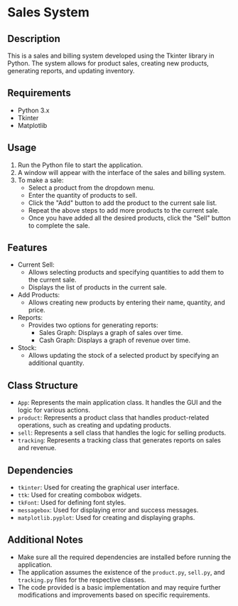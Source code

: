 # Sales System

## Description
This is a sales and billing system developed using the Tkinter library in Python. The system allows for product sales, creating new products, generating reports, and updating inventory.

## Requirements
- Python 3.x
- Tkinter
- Matplotlib

## Usage
1. Run the Python file to start the application.
2. A window will appear with the interface of the sales and billing system.
3. To make a sale:
   - Select a product from the dropdown menu.
   - Enter the quantity of products to sell.
   - Click the "Add" button to add the product to the current sale list.
   - Repeat the above steps to add more products to the current sale.
   - Once you have added all the desired products, click the "Sell" button to complete the sale.

## Features
- Current Sell:
  - Allows selecting products and specifying quantities to add them to the current sale.
  - Displays the list of products in the current sale.
- Add Products:
  - Allows creating new products by entering their name, quantity, and price.
- Reports:
  - Provides two options for generating reports:
    - Sales Graph: Displays a graph of sales over time.
    - Cash Graph: Displays a graph of revenue over time.
- Stock:
  - Allows updating the stock of a selected product by specifying an additional quantity.

## Class Structure
- `App`: Represents the main application class. It handles the GUI and the logic for various actions.
- `product`: Represents a product class that handles product-related operations, such as creating and updating products.
- `sell`: Represents a sell class that handles the logic for selling products.
- `tracking`: Represents a tracking class that generates reports on sales and revenue.

## Dependencies
- `tkinter`: Used for creating the graphical user interface.
- `ttk`: Used for creating combobox widgets.
- `tkFont`: Used for defining font styles.
- `messagebox`: Used for displaying error and success messages.
- `matplotlib.pyplot`: Used for creating and displaying graphs.

## Additional Notes
- Make sure all the required dependencies are installed before running the application.
- The application assumes the existence of the `product.py`, `sell.py`, and `tracking.py` files for the respective classes.
- The code provided is a basic implementation and may require further modifications and improvements based on specific requirements.
